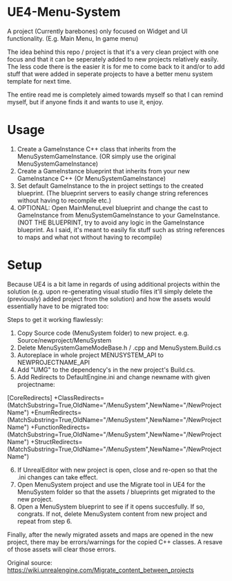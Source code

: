 # UE4-Menu-System
A project (Currently barebones) only focused on Widget and UI functionality. (E.g. Main Menu, In game menu)

<p>The idea behind this repo / project is that it's a very clean project with one focus and that it can be seperately added to new projects relatively easily. The less code there is the easier it is for me to come back to it and/or to add stuff that were added in seperate projects to have a better menu system template for next time.</p>

<p>The entire read me is completely aimed towards myself so that I can remind myself, but if anyone finds it and wants to use it, enjoy. 

# Usage
1. Create a GameInstance C++ class that inherits from the MenuSystemGameInstance. (OR simply use the original MenuSystemGameInstance)
2. Create a GameInstance blueprint that inherits from your new GameInstance C++ (Or MenuSystemGameInstance)
3. Set default GameInstance to the in project settings to the created blueprint. (The blueprint servers to easily change string references without having to recompile etc.)
4. OPTIONAL: Open MainMenuLevel blueprint and change the cast to GameInstance from MenuSystemGameInstance to your GameInstance. (NOT THE BLUEPRINT, try to avoid any logic in the GameInstance blueprint. As I said, it's meant to easily fix stuff such as string references to maps and what not without having to recompile)

# Setup
Because UE4 is a bit lame in regards of using additional projects within the solution (e.g. upon re-generating visual studio files it'll simply delete the (previously) added project from the solution) and how the assets would essentially have to be migrated too:

Steps to get it working flawlessly:

1. Copy Source code (MenuSystem folder) to new project. e.g. Source/newproject/MenuSystem 
2. Delete MenuSystemGameModeBase.h / .cpp and MenuSystem.Build.cs
3. Autoreplace in whole project MENUSYSTEM_API to NEWPROJECTNAME_API
4. Add "UMG" to the dependency's in the new project's Build.cs.
5. Add Redirects to DefaultEngine.ini and change newname with given projectname:

[CoreRedirects]
+ClassRedirects=(MatchSubstring=True,OldName="/MenuSystem",NewName="/NewProjectName")
+EnumRedirects=(MatchSubstring=True,OldName="/MenuSystem",NewName="/NewProjectName")
+FunctionRedirects=(MatchSubstring=True,OldName="/MenuSystem",NewName="/NewProjectName")
+StructRedirects=(MatchSubstring=True,OldName="/MenuSystem",NewName="/NewProjectName")

6. If UnrealEditor with new project is open, close and re-open so that the .ini changes can take effect.
7. Open MenuSystem project and use the Migrate tool in UE4 for the MenuSystem folder so that the assets / blueprints get migrated to the new project.
8. Open a MenuSystem blueprint to see if it opens succesfully. If so, congrats. If not, delete MenuSystem content from new project and repeat from step 6.

Finally, after the newly migrated assets and maps are opened in the new project, there may be errors/warnings for the copied C++ classes. A resave of those assets will clear those errors.

Original source:
https://wiki.unrealengine.com/Migrate_content_between_projects





